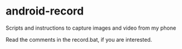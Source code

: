 # android-record
Scripts and instructions to capture images and video from my phone

Read the comments in the record.bat, if you are interested.
